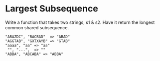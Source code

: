 # Largest Subsequence

Write a function that takes two strings, s1 & s2. Have it return the longest common shared subsequence.

```
"ABAZDC", "BACBAD"  => "ABAD"
"AGGTAB", "GXTXAYB" => "GTAB"
"aaaa", "aa" => "aa"
 "", "...",  => ""
"ABBA", "ABCABA" => "ABBA"
```
